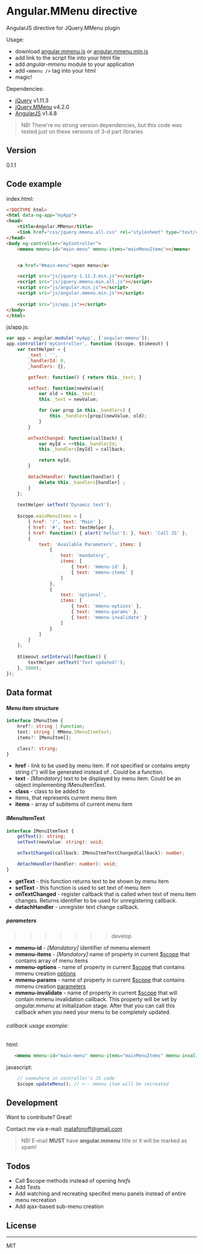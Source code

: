# Angular.MMenu directive

AngularJS directive for JQuery.MMenu plugin

Usage:

  - download [angular.mmenu.js] or [angular.mmenu.min.js] 
  - add link to the script file into your html file
  - add _angular-mmenu_ module to your application 
  - add `<mmenu />` tag into your html
  - magic!
  
Dependencies:

  - [jQuery] v1.11.3
  - [jQuery.MMenu] v4.2.0
  - [AngularJS] v1.4.8

> NB! There're no strong version dependencies, but this code was tested just on these versions of 3-d part libraries

## Version
0.1.1

## Code example

index.html:
```html
<!DOCTYPE html>
<html data-ng-app="myApp">
<head>
    <title>Angular.MMenu</title>
    <link href="css/jquery.mmenu.all.css" rel="stylesheet" type="text/css" />
</head>
<body ng-controller="myController">
    <mmenu mmenu-id="main-menu" mmenu-items="mainMenuItems"></mmenu>


    <a href="#main-menu">open menu</a>

    <script src="js/jquery-1.11.3.min.js"></script>
    <script src="js/jquery.mmenu.min.all.js"></script>
    <script src="js/angular.min.js"></script>
    <script src="js/angular.mmenu.min.js"></script>
    
    <script src="js/app.js"></script>
</body>
</html>
```

js/app.js:
```js
var app = angular.module('myApp', ['angular-mmenu']);
app.controller('myController', function ($scope, $timeout) {
	var textHelper = {
        _text : '',
        _handlerId: 0,
        _handlers: {},

        getText: function() { return this._text; }

        setText: function(newValue){
            var old = this._text;
            this._text = newValue;

            for (var prop in this._handlers) {
                this._handlers[prop](newValue, old);
            }
        }

        onTextChanged: function(callback) {
            var myId = ++this._handlerId;
            this._handlers[myId] = callback;

            return myId;
        }

        detachHandler: function(handler) {
            delete this._handlers[handler] ;
        }
    };
	
	textHelper.setText('Dynamic text');
	
    $scope.mainMenuItems = [
        { href: '/', text: 'Main' },
		{ href: '#', text: textHelper },
		{ href: function() { alert('hello!'); }, text: 'Call JS' },
        {
            text: 'Available Parameters', items: [
                {
                    text: 'mandatory',
                    items: [
                        { text: 'mmenu-id' },
                        { text: 'mmenu-items' }
                    ]
                },
                {
                    text: 'optional',
                    items: [
                        { text: 'mmenu-options' },
                        { text: 'mmenu-params' },
                        { text: 'mmenu-invalidate' }
                    ]
                }
            ]
        }
    ];
	
	$timeout.setInterval(function() {
		textHelper.setText('Text updated!');
	}, 5000);
});
```

## Data format

#### Menu item structure

```ts
interface IMenuItem {
    href?: string | Function;          
    text: string | MMenu.IMenuItemText;
    items?: IMenuItem[];

    class?: string;
}
```

 - **href** - link to be used by menu item. If not specified or contains empty string ('') <span /> will be generated instead of <a />. Could be a function.
 - **text** - _[Mandatory]_ text to be displayed by menu item. Could be an object implementing IMenuItemText.
 - **class** - class to be added to <li /> items, that represents current menu item
 - **items** - array of subitems of current menu item
 
#### IMenuItemText

```ts
interface IMenuItemText {
	getText(): string;
	setText(newValue: string): void;

    onTextChanged(callback: IMenuItemTextChangedCallback): number;

    detachHandler(handler: number): void;
}
```
 - **getText** - this function returns text to be shown by menu item
 - **setText** - this function is used to set text of menu item
 - **onTextChanged** - register callback that is called when text of menu item changes. Returns identifier to be used for unregistering callback.
 - **detachHandler** - unregister text change callback.
 
##### <mmenu /> parameters
>>>>>>> develop
 - **mmenu-id** - _[Mandatory]_ identifier of mmenu element
 - **mmenu-items** - _[Mandatory]_ name of property in current [$scope] that contains array of menu items
 - **mmenu-options** - name of property in current [$scope] that contains mmenu creation [options]
 - **mmenu-params** - name of property in current [$scope] that contains mmenu creation [parameters]
 - **mmenu-invalidate** - name of property in current [$scope] that will contain mmenu invalidation callback. This property will be set by _angular.mmenu_ at initialization stage. After that you can call this callback when you need your menu to be completely updated.
  
 ###### callback usage example:

html:
```html
   <mmenu mmenu-id="main-menu" mmenu-items="mainMenuItems" mmenu-invalidate="updateMenu"></mmenu>
```

javascript:
```js
    // somewhere in controller's JS code
    $scope.updateMenu(); // <-- mmenu item will be recreated
```


## Development

Want to contribute? Great!

Contact me via e-mail: matafonoff@gmail.com
> NB! E-mail **MUST** have **angular.mmenu** title or it will be marked as spam!

## Todos

 - Call $scope methods instead of opening  _hrefs_
 - Add Tests
 - Add watching and recreating specifed menu panels instead of entire menu recreation
 - Add ajax-based sub-menu creation

## License
----
MIT

   [jQuery]: <http://jquery.com>
   [AngularJS]: <http://angularjs.org>
   [jQuery.MMenu]: <http://mmenu.frebsite.nl/>
   [options]: <http://mmenu.frebsite.nl/documentation/options/>   
   [parameters]: <http://mmenu.frebsite.nl/documentation/options/configuration.html>
   [$scope]: <https://docs.angularjs.org/guide/scope>
   [angular.mmenu.js]: <https://raw.githubusercontent.com/matafonoff/angular.mmenu/master/dist/angular.mmenu.js>
   [angular.mmenu.min.js]: <https://raw.githubusercontent.com/matafonoff/angular.mmenu/master/dist/angular.mmenu.min.js>


